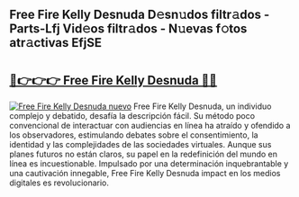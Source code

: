 ## Free Fire Kelly Desnuda D𝚎sn𝚞dos filtr𝚊dos - Parts-Lfj Vid𝚎os filtr𝚊dos - N𝚞evas f𝚘tos atr𝚊ctivas EfjSE

# <h2><a href="http://mb24d4.tromn.icu/?c=Free+Fire+Kelly+Desnuda">🔗👉👉👉 Free Fire Kelly Desnuda 🔗🔗</a></h2>

[![Free Fire Kelly Desnuda nuevo](https://i.imgur.com/pEAQMta.gif)](http://mb24d4.tromn.icu/?c=Free+Fire+Kelly+Desnuda)
Free Fire Kelly Desnuda, un individuo complejo y debatido, desafía la descripción fácil. Su método poco convencional de interactuar con audiencias en línea ha atraído y ofendido a los observadores, estimulando debates sobre el consentimiento, la identidad y las complejidades de las sociedades virtuales. Aunque sus planes futuros no están claros, su papel en la redefinición del mundo en línea es incuestionable. Impulsado por una determinación inquebrantable y una cautivación innegable, Free Fire Kelly Desnuda impact en los medios digitales es revolucionario.
